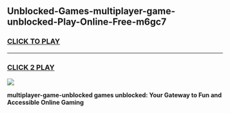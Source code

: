 
## Unblocked-Games-multiplayer-game-unblocked-Play-Online-Free-m6gc7
<h3>
<a href="https://premium76.site?title=multiplayer-game-unblocked&ref=26A">CLICK TO PLAY</a></h3>
<hr>

<h3>
<a href="https://premium76.site?title=multiplayer-game-unblocked&ref=26A">CLICK 2 PLAY</a>
  
</h3>

<a href="https://premium76.site?title=multiplayer-game-unblocked&ref=26A"><img src="https://clearcache.store/games.png"></a>


**multiplayer-game-unblocked games unblocked: Your Gateway to Fun and Accessible Online Gaming**

